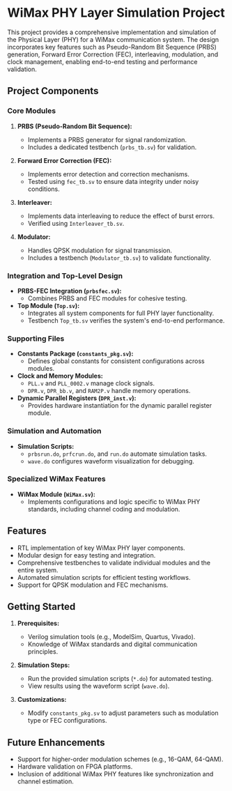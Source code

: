 
# WiMax PHY Layer Simulation Project

This project provides a comprehensive implementation and simulation of the Physical Layer (PHY) for a WiMax communication system. The design incorporates key features such as Pseudo-Random Bit Sequence (PRBS) generation, Forward Error Correction (FEC), interleaving, modulation, and clock management, enabling end-to-end testing and performance validation.

## Project Components

### Core Modules
1. **PRBS (Pseudo-Random Bit Sequence):**
   - Implements a PRBS generator for signal randomization.
   - Includes a dedicated testbench (`prbs_tb.sv`) for validation.

2. **Forward Error Correction (FEC):**
   - Implements error detection and correction mechanisms.
   - Tested using `fec_tb.sv` to ensure data integrity under noisy conditions.

3. **Interleaver:**
   - Implements data interleaving to reduce the effect of burst errors.
   - Verified using `Interleaver_tb.sv`.

4. **Modulator:**
   - Handles QPSK modulation for signal transmission.
   - Includes a testbench (`Modulator_tb.sv`) to validate functionality.

### Integration and Top-Level Design
- **PRBS-FEC Integration (`prbsfec.sv`):**
  - Combines PRBS and FEC modules for cohesive testing.
- **Top Module (`Top.sv`):**
  - Integrates all system components for full PHY layer functionality.
  - Testbench `Top_tb.sv` verifies the system's end-to-end performance.

### Supporting Files
- **Constants Package (`constants_pkg.sv`):**
  - Defines global constants for consistent configurations across modules.
- **Clock and Memory Modules:**
  - `PLL.v` and `PLL_0002.v` manage clock signals.
  - `DPR.v`, `DPR_bb.v`, and `RAM2P.v` handle memory operations.
- **Dynamic Parallel Registers (`DPR_inst.v`):**
  - Provides hardware instantiation for the dynamic parallel register module.

### Simulation and Automation
- **Simulation Scripts:**
  - `prbsrun.do`, `prfcrun.do`, and `run.do` automate simulation tasks.
  - `wave.do` configures waveform visualization for debugging.

### Specialized WiMax Features
- **WiMax Module (`WiMax.sv`):**
  - Implements configurations and logic specific to WiMax PHY standards, including channel coding and modulation.

## Features
- RTL implementation of key WiMax PHY layer components.
- Modular design for easy testing and integration.
- Comprehensive testbenches to validate individual modules and the entire system.
- Automated simulation scripts for efficient testing workflows.
- Support for QPSK modulation and FEC mechanisms.

## Getting Started

1. **Prerequisites:**
   - Verilog simulation tools (e.g., ModelSim, Quartus, Vivado).
   - Knowledge of WiMax standards and digital communication principles.

2. **Simulation Steps:**
   - Run the provided simulation scripts (`*.do`) for automated testing.
   - View results using the waveform script (`wave.do`).

3. **Customizations:**
   - Modify `constants_pkg.sv` to adjust parameters such as modulation type or FEC configurations.

## Future Enhancements
- Support for higher-order modulation schemes (e.g., 16-QAM, 64-QAM).
- Hardware validation on FPGA platforms.
- Inclusion of additional WiMax PHY features like synchronization and channel estimation.
